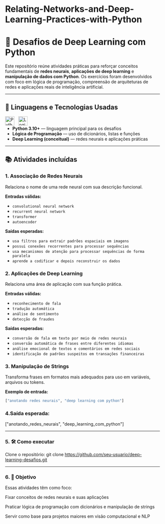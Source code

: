 # Relating-Networks-and-Deep-Learning-Practices-with-Python


# 🧠 Desafios de Deep Learning com Python

Este repositório reúne atividades práticas para reforçar conceitos fundamentais de **redes neurais**, **aplicações de deep learning** e **manipulação de dados com Python**. Os exercícios foram desenvolvidos com foco em lógica de programação, compreensão de arquiteturas de redes e aplicações reais de inteligência artificial.

---
## 🧪 Linguagens e Tecnologias Usadas

<p>
  <img align="left" alt="Python" title="Python" width="30px" style="padding-right: 10px;" src="https://cdn.jsdelivr.net/gh/devicons/devicon@latest/icons/python/python-original.svg"/>
  <img align="left" alt="Logic" title="Lógica de Programação" width="30px" style="padding-right: 10px;" src="https://cdn-icons-png.flaticon.com/512/2721/2721278.png"/>
</p>

<br>

- **Python 3.10+** — linguagem principal para os desafios  
- **Lógica de Programação** — uso de dicionários, listas e funções  
- **Deep Learning (conceitual)** — redes neurais e aplicações práticas  

---
  
## 📚 Atividades incluídas

### 1. Associação de Redes Neurais

Relaciona o nome de uma rede neural com sua descrição funcional.

**Entradas válidas:**
- `convolutional neural network`
- `recurrent neural network`
- `transformer`
- `autoencoder`

**Saídas esperadas:**
- `usa filtros para extrair padrões espaciais em imagens`
- `possui conexões recorrentes para processar sequências`
- `usa mecanismos de atenção para processar sequências de forma paralela`
- `aprende a codificar e depois reconstruir os dados`

### 2. Aplicações de Deep Learning

Relaciona uma área de aplicação com sua função prática.

**Entradas válidas:**
- `reconhecimento de fala`
- `tradução automática`
- `análise de sentimento`
- `detecção de fraudes`

**Saídas esperadas:**
- `conversão de fala em texto por meio de redes neurais`
- `conversão automática de frases entre diferentes idiomas`
- `análise emocional de textos e comentários em redes sociais`
- `identificação de padrões suspeitos em transações financeiras`

### 3. Manipulação de Strings

Transforma frases em formatos mais adequados para uso em variáveis, arquivos ou tokens.

**Exemplo de entrada:**
```python
["anotando redes neurais", "deep learning com python"]
````

### 4.Saída esperada:
["anotando_redes_neurais", "deep_learning_com_python"]

---

### 5. 🛠️ Como executar

Clone o repositório:
git clone https://github.com/seu-usuario/deep-learning-desafios.git

---

### 6. 🎯 Objetivo
Essas atividades têm como foco:

Fixar conceitos de redes neurais e suas aplicações

Praticar lógica de programação com dicionários e manipulação de strings

Servir como base para projetos maiores em visão computacional e NLP
